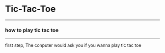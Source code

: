 # Tic-Tac-Toe
<hr>
<h3> how to play tic tac toe </h3>
<hr>
<a> first step, The conputer would ask you if you wanna play tic tac toe </a><br>

